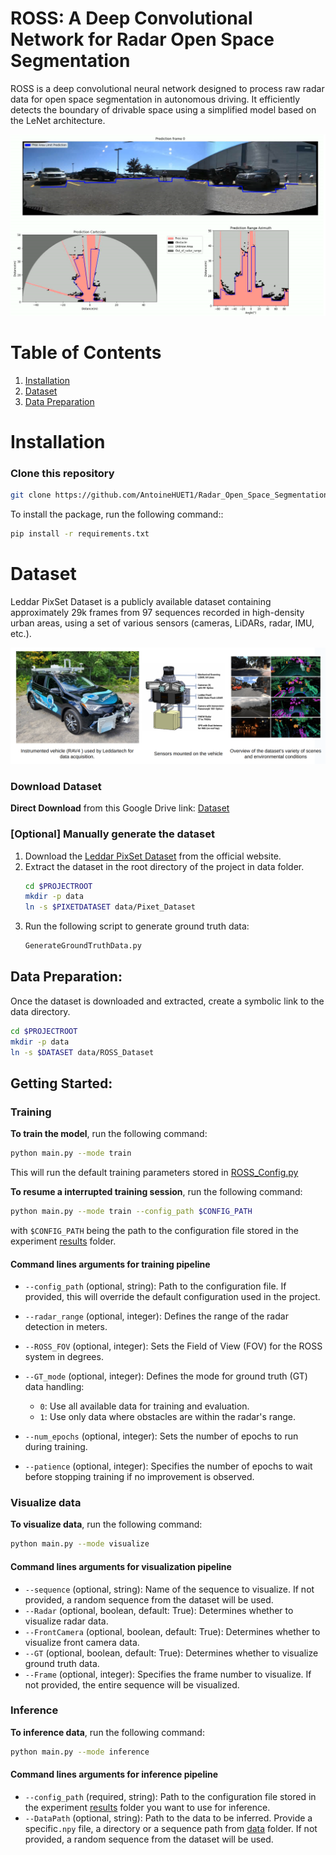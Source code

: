 # ROSS: A Deep Convolutional Network for Radar Open Space Segmentation



ROSS is a deep convolutional neural network designed to process raw radar data for open space segmentation in autonomous driving. It efficiently detects the boundary of drivable space using a simplified model based on the LeNet architecture.

![Radar_open_space_segmentation.jpg](Images/Radar_open_space_segmentation.png)

# Table of Contents

1. [Installation](#Installation) 
2. [Dataset](#Dataset)
3. [Data Preparation](#Data-Preparation)

# Installation
### Clone this repository
```bash
git clone https://github.com/AntoineHUET1/Radar_Open_Space_Segmentation.git
```
To install the package, run the following command::
```bash
pip install -r requirements.txt
```
# Dataset

Leddar PixSet Dataset is a publicly available dataset containing approximately 29k frames from 97 sequences recorded in high-density urban areas, using a set of various sensors (cameras, LiDARs, radar, IMU, etc.).

![Ledartech.png](Images/Ledartech.png) 

### Download Dataset

**Direct Download** from this Google Drive link: [Dataset](https://drive.google.com/file/d/13Pai83qq33uq0tttysR4l-IUvQKHGcix/view?usp=sharing)

### [Optional] Manually generate the dataset

1. Download the [Leddar PixSet Dataset](https://dataset.leddartech.com/) from the official website.
2. Extract the dataset in the root directory of the project in data folder.
    ```bash
   cd $PROJECTROOT
    mkdir -p data
    ln -s $PIXETDATASET data/Pixet_Dataset
    ```
3. Run the following script to generate ground truth data:
    ```bash
    GenerateGroundTruthData.py
    ```

## Data Preparation:

Once the dataset is downloaded and extracted, create a symbolic link to the data directory.
```bash
cd $PROJECTROOT
mkdir -p data
ln -s $DATASET data/ROSS_Dataset
```

## Getting Started: 

### Training

**To train the model**, run the following command:
```bash
python main.py --mode train
```
This will run the default training parameters stored in [ROSS_Config.py](ROSS%2Fcfg%2FROSS_Config.py)

**To resume a interrupted training session**, run the following command:
```bash
python main.py --mode train --config_path $CONFIG_PATH
```
with `$CONFIG_PATH` being the path to the configuration file stored in the experiment [results](Results) folder.

#### Command lines arguments for training pipeline

- `--config_path` (optional, string): Path to the configuration file. If provided, this will override the default configuration used in the project.

- `--radar_range` (optional, integer): Defines the range of the radar detection in meters.

- `--ROSS_FOV` (optional, integer): Sets the Field of View (FOV) for the ROSS system in degrees.

- `--GT_mode` (optional, integer): Defines the mode for ground truth (GT) data handling:
  - `0`: Use all available data for training and evaluation.
  - `1`: Use only data where obstacles are within the radar's range.

- `--num_epochs` (optional, integer): Sets the number of epochs to run during training.

- `--patience` (optional, integer): Specifies the number of epochs to wait before stopping training if no improvement is observed. 

### Visualize data

**To visualize data**, run the following command:
```bash
python main.py --mode visualize
```

#### Command lines arguments for visualization pipeline

- `--sequence` (optional, string): Name of the sequence to visualize. If not provided, a random sequence from the dataset will be used.
- `--Radar` (optional, boolean, default: True): Determines whether to visualize radar data. 
- `--FrontCamera` (optional, boolean, default: True): Determines whether to visualize front camera data.
- `--GT` (optional, boolean, default: True): Determines whether to visualize ground truth data.
- `--Frame` (optional, integer): Specifies the frame number to visualize. If not provided, the entire sequence will be visualized.

### Inference

**To inference data**, run the following command:
```bash
python main.py --mode inference
```

#### Command lines arguments for inference pipeline

- `--config_path` (required, string): Path to the configuration file stored in the experiment [results](Results) folder you want to use for inference.
- `--DataPath` (optional, string): Path to the data to be inferred. Provide a specific`.npy` file, a directory or a sequence path from [data](data) folder. If not provided, a random sequence from the dataset will be used.